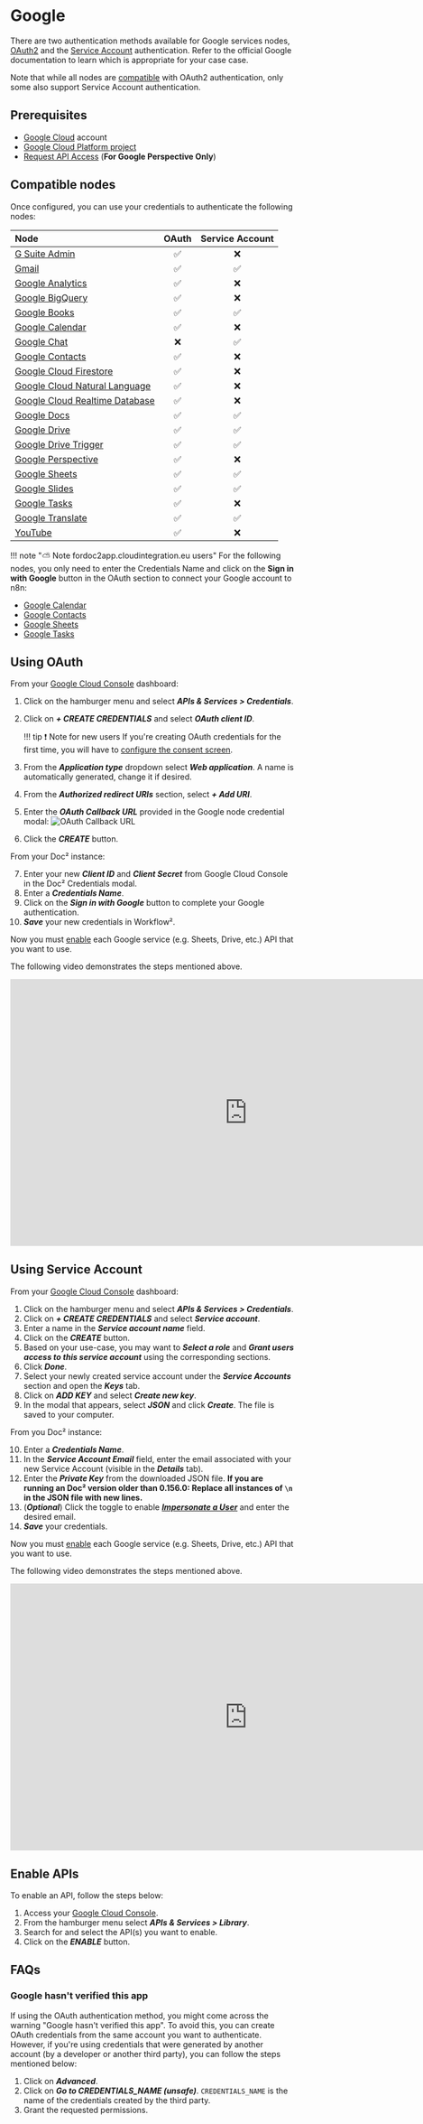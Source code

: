 # Google

There are two authentication methods available for Google services nodes, [OAuth2](https://developers.google.com/identity/protocols/oauth2) and the [Service Account](https://developers.google.com/identity/protocols/oauth2#serviceaccount) authentication. Refer to the official Google documentation to learn which is appropriate for your case case.

Note that while all nodes are [compatible](#compatible-nodes) with OAuth2 authentication, only some also support Service Account authentication.

## Prerequisites

* [Google Cloud](https://cloud.google.com/) account
* [Google Cloud Platform project](https://developers.google.com/workspace/marketplace/create-gcp-project)
* [Request API Access](https://developers.perspectiveapi.com/s/docs-get-started) (**For Google Perspective Only**)

## Compatible nodes

Once configured, you can use your credentials to authenticate the following nodes:

| Node | OAuth | Service Account |
| :--- | :---: | :-------------: |
| [G Suite Admin](/workflow/integrations/nodes/workflow-nodes-base.gSuiteAdmin/) | :white_check_mark: | :x: |
| [Gmail](/workflow/integrations/nodes/workflow-nodes-base.gmail/) | :white_check_mark: | :white_check_mark: |
| [Google Analytics](/workflow/integrations/nodes/workflow-nodes-base.googleAnalytics/) | :white_check_mark: | :x: |
| [Google BigQuery](/workflow/integrations/nodes/workflow-nodes-base.googleBigQuery/) | :white_check_mark: | :x: |
| [Google Books](/workflow/integrations/nodes/workflow-nodes-base.googleBooks/) | :white_check_mark: | :white_check_mark: |
| [Google Calendar](/workflow/integrations/nodes/workflow-nodes-base.googleCalendar/) | :white_check_mark: | :x: |
| [Google Chat](/workflow/integrations/nodes/workflow-nodes-base.googleChat/) | :x: | :white_check_mark: |
| [Google Contacts](/workflow/integrations/nodes/workflow-nodes-base.googleContacts/) | :white_check_mark: | :x: |
| [Google Cloud Firestore](/workflow/integrations/nodes/workflow-nodes-base.googleCloudFirestore/) | :white_check_mark: | :x: |
| [Google Cloud Natural Language](/workflow/integrations/nodes/workflow-nodes-base.googleCloudNaturalLanguage/) | :white_check_mark: | :x: |
| [Google Cloud Realtime Database](/workflow/integrations/nodes/workflow-nodes-base.googleCloudRealtimeDatabase/) | :white_check_mark: | :x: |
| [Google Docs](/workflow/integrations/nodes/workflow-nodes-base.googleDocs/) | :white_check_mark: | :white_check_mark: |
| [Google Drive](/workflow/integrations/nodes/workflow-nodes-base.googleDrive/) | :white_check_mark: | :white_check_mark: |
| [Google Drive Trigger](/workflow/integrations/trigger-nodes/workflow-nodes-base.googleDriveTrigger/) | :white_check_mark: | :white_check_mark: |
| [Google Perspective](/workflow/integrations/nodes/workflow-nodes-base.googlePerspective/) | :white_check_mark: | :x: |
| [Google Sheets](/workflow/integrations/nodes/workflow-nodes-base.googleSheets/) | :white_check_mark: | :white_check_mark: |
| [Google Slides](/workflow/integrations/nodes/workflow-nodes-base.googleSlides/) | :white_check_mark: | :white_check_mark: |
| [Google Tasks](/workflow/integrations/nodes/workflow-nodes-base.googleTasks/) | :white_check_mark: | :x: |
| [Google Translate](/workflow/integrations/nodes/workflow-nodes-base.googleTranslate/) | :white_check_mark: | :white_check_mark: |
| [YouTube](/workflow/integrations/nodes/workflow-nodes-base.youTube/) | :white_check_mark: | :x: |

!!! note "⛅️ Note fordoc2app.cloudintegration.eu users"
    For the following nodes, you only need to enter the Credentials Name and click on the **Sign in with Google** button in the OAuth section to connect your Google account to n8n:
* [Google Calendar](/workflow/integrations/nodes/workflow-nodes-base.googleCalendar/)
* [Google Contacts](/workflow/integrations/nodes/workflow-nodes-base.googleContacts/)
* [Google Sheets](/workflow/integrations/nodes/workflow-nodes-base.googleSheets/)
* [Google Tasks](/workflow/integrations/nodes/workflow-nodes-base.googleTasks/)


## Using OAuth

From your [Google Cloud Console](https://console.cloud.google.com) dashboard:

1. Click on the hamburger menu and select ***APIs & Services > Credentials***.
2. Click on ***+ CREATE CREDENTIALS*** and select ***OAuth client ID***.

    !!! tip ❗️ Note for new users
        If you're creating OAuth credentials for the first time, you will have to [configure the consent screen](https://support.google.com/cloud/answer/10311615?hl=en&ref_topic=3473162).
    

3. From the ***Application type*** dropdown select ***Web application***. A name is automatically generated, change it if desired.
4. From the ***Authorized redirect URIs*** section, select ***+ Add URI***.
5. Enter the ***OAuth Callback URL*** provided in the Google node credential modal:
    ![OAuth Callback URL](/_images/integrations/credentials/google/oauth_callback.png)
6. Click the ***CREATE*** button.

From your Doc² instance:

7. Enter your new ***Client ID*** and ***Client Secret*** from Google Cloud Console in the Doc² Credentials modal.
8. Enter a ***Credentials Name***.
9. Click on the ***Sign in with Google*** button to complete your Google authentication.
10. ***Save*** your new credentials in Workflow².

Now you must [enable](#enable-apis) each Google service (e.g. Sheets, Drive, etc.) API that you want to use.

The following video demonstrates the steps mentioned above.

<div class="video-container">
<iframe width="840" height="472.5" src="https://www.youtube.com/embed/gZ6N2H3_vys" frameborder="0" allow="accelerometer; autoplay; clipboard-write; encrypted-media; gyroscope; picture-in-picture" allowfullscreen></iframe>
</div>

## Using Service Account

From your [Google Cloud Console](https://console.cloud.google.com) dashboard:

1. Click on the hamburger menu and select ***APIs & Services > Credentials***.
2. Click on ***+ CREATE CREDENTIALS*** and select ***Service account***.
3. Enter a name in the ***Service account name*** field.
4. Click on the ***CREATE*** button.
5. Based on your use-case, you may want to ***Select a role*** and ***Grant users access to this service account***  using the corresponding sections.
6. Click ***Done***.
7. Select your newly created service account under the ***Service Accounts*** section and open the ***Keys*** tab.
8. Click on ***ADD KEY*** and select ***Create new key***.
9. In the modal that appears, select ***JSON*** and click ***Create***. The file is saved to your computer.

From you Doc² instance:

10. Enter a ***Credentials Name***.
11. In the ***Service Account Email*** field, enter the email associated with your new Service Account (visible in the ***Details*** tab).
12. Enter the ***Private Key*** from the downloaded JSON file. **If you are running an Doc² version older than 0.156.0: Replace all instances of `\n` in the JSON file with new lines.**
13. (***Optional***) Click the toggle to enable [***Impersonate a User***](https://developers.google.com/identity/protocols/oauth2/service-account#delegatingauthority) and enter the desired email.
14. ***Save*** your credentials.

Now you must [enable](#enable-apis) each Google service (e.g. Sheets, Drive, etc.) API that you want to use.

The following video demonstrates the steps mentioned above.

<div class="video-container">
<iframe width="840" height="472.5" src="https://www.youtube.com/embed/ArXVlpo3y1k" frameborder="0" allow="accelerometer; autoplay; clipboard-write; encrypted-media; gyroscope; picture-in-picture" allowfullscreen></iframe>
</div>

## Enable APIs

To enable an API, follow the steps below:

1. Access your [Google Cloud Console](https://console.cloud.google.com).
2. From the hamburger menu select ***APIs & Services > Library***.
3. Search for and select the API(s) you want to enable.
5. Click on the ***ENABLE*** button.

## FAQs

### Google hasn't verified this app

If using the OAuth authentication method, you might come across the warning "Google hasn't verified this app".
To avoid this, you can create OAuth credentials from the same account you want to authenticate. However, if you're using credentials that were generated by another account (by a developer or another third party), you can follow the steps mentioned below:

1. Click on ***Advanced***.
2. Click on ***Go to CREDENTIALS_NAME (unsafe)***. `CREDENTIALS_NAME` is the name of the credentials created by the third party.
3. Grant the requested permissions.

